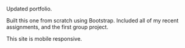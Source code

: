 Updated portfolio.

Built this one from scratch using Bootstrap. Included all of my recent assignments, and the first group project.

This site is mobile responsive.